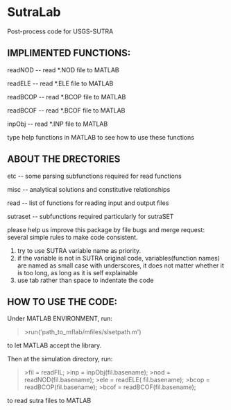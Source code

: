 # SutraLab
Post-process code for USGS-SUTRA

IMPLIMENTED FUNCTIONS:
------------------------------------------------------------------------------------------------

readNOD  -- read \*.NOD file to MATLAB

readELE  -- read \*.ELE file to MATLAB

readBCOP -- read \*.BCOP file to MATLAB

readBCOF -- read \*.BCOF file to MATLAB

inpObj   -- read \*.INP file to MATLAB


type help functions in MATLAB to see how to use these functions




ABOUT THE DRECTORIES
------------------------------------------------------------------------------------------------

etc  -- some parsing subfunctions required for read functions

misc -- analytical solutions and constitutive relationships

read -- list of functions for reading input and output files

sutraset -- subfunctions required particularly for sutraSET

please help us improve this package by file bugs and merge request:
several simple rules to make code consistent.
1. try to use SUTRA variable name as priority.
2. if the variable is not in SUTRA original code,
   variables(function names) are named as small case with underscores, it does not matter
   whether it is too long, as long as it is self explainable
3. use tab rather than space to indentate the code



HOW TO USE THE CODE:
------------------------------------------------------------------------------------------------
  Under MATLAB ENVIRONMENT, run:

>\>run('path\_to\_mflab/mfiles/slsetpath.m')

to let MATLAB accept the library.


  Then at the simulation directory, run:

>\>fil =  readFIL;
>\>inp  = inpObj(fil.basename);
>\>nod  = readNOD(fil.basename);
>\>ele  = readELE( fil.basename);
>\>bcop = readBCOP(fil.basename);
>\>bcof = readBCOF(fil.basename);


to read sutra files to MATLAB


